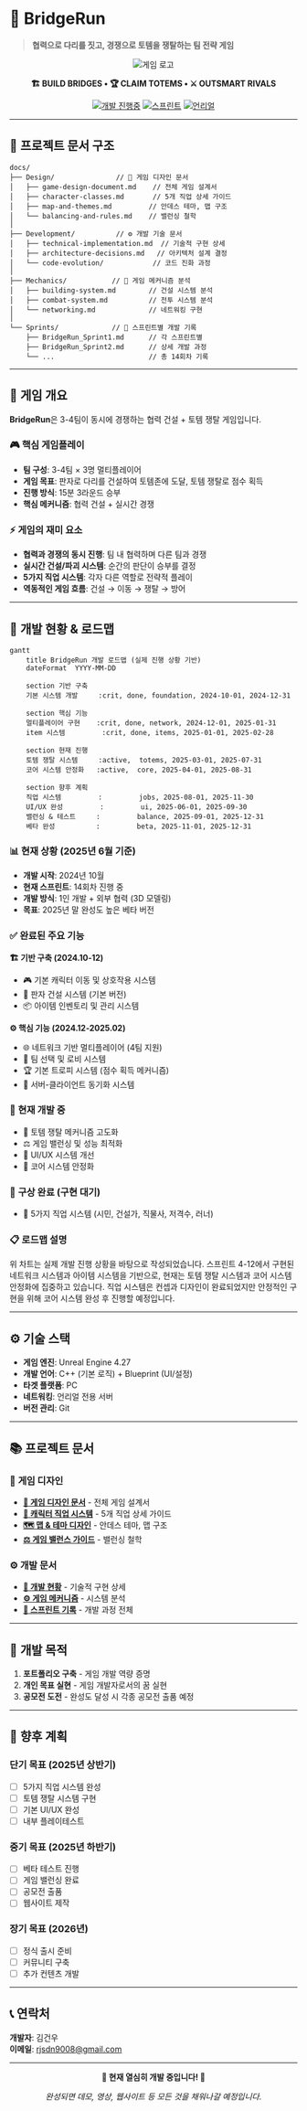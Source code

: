# 🌉 BridgeRun
> **협력으로 다리를 짓고, 경쟁으로 토템을 쟁탈하는 팀 전략 게임**

<div align="center">

![게임 로고](./assets/images/bridgerun-hero-banner.png)

**🏗️ BUILD BRIDGES • 🏆 CLAIM TOTEMS • ⚔️ OUTSMART RIVALS**

[![개발 진행중](https://img.shields.io/badge/STATUS-개발중-orange?style=for-the-badge)](#개발-현황)
[![스프린트](https://img.shields.io/badge/SPRINT-14회차-blue?style=for-the-badge)](#개발-현황)
[![언리얼](https://img.shields.io/badge/ENGINE-Unreal%204.27-black?style=for-the-badge)](#기술-스택)

</div>

---

## 📁 프로젝트 문서 구조

```plaintext
docs/
├── Design/               // 🎨 게임 디자인 문서
│   ├── game-design-document.md    // 전체 게임 설계서
│   ├── character-classes.md       // 5개 직업 상세 가이드  
│   ├── map-and-themes.md         // 안데스 테마, 맵 구조
│   └── balancing-and-rules.md    // 밸런싱 철학
│
├── Development/          // ⚙️ 개발 기술 문서  
│   ├── technical-implementation.md  // 기술적 구현 상세
│   ├── architecture-decisions.md   // 아키텍처 설계 결정
│   └── code-evolution/            // 코드 진화 과정
│
├── Mechanics/           // 🔧 게임 메커니즘 분석
│   ├── building-system.md        // 건설 시스템 분석
│   ├── combat-system.md          // 전투 시스템 분석  
│   └── networking.md             // 네트워킹 구현
│
└── Sprints/             // 📅 스프린트별 개발 기록
    ├── BridgeRun_Sprint1.md      // 각 스프린트별
    ├── BridgeRun_Sprint2.md      // 상세 개발 과정
    └── ...                       // 총 14회차 기록
```

---

## 🎯 게임 개요

**BridgeRun**은 3-4팀이 동시에 경쟁하는 협력 건설 + 토템 쟁탈 게임입니다.

### 🎮 **핵심 게임플레이**
- **팀 구성**: 3-4팀 × 3명 멀티플레이어
- **게임 목표**: 판자로 다리를 건설하여 토템존에 도달, 토템 쟁탈로 점수 획득
- **진행 방식**: 15분 3라운드 승부
- **핵심 메커니즘**: 협력 건설 + 실시간 경쟁

### ⚡ **게임의 재미 요소**
- **협력과 경쟁의 동시 진행**: 팀 내 협력하며 다른 팀과 경쟁
- **실시간 건설/파괴 시스템**: 순간의 판단이 승부를 결정
- **5가지 직업 시스템**: 각자 다른 역할로 전략적 플레이
- **역동적인 게임 흐름**: 건설 → 이동 → 쟁탈 → 방어

---

## 🔧 개발 현황 & 로드맵

```mermaid
gantt
    title BridgeRun 개발 로드맵 (실제 진행 상황 기반)
    dateFormat  YYYY-MM-DD
    
    section 기반 구축
    기본 시스템 개발     :crit, done, foundation, 2024-10-01, 2024-12-31
    
    section 핵심 기능
    멀티플레이어 구현    :crit, done, network, 2024-12-01, 2025-01-31
    item 시스템         :crit, done, items, 2025-01-01, 2025-02-28
    
    section 현재 진행
    토템 쟁탈 시스템     :active,  totems, 2025-03-01, 2025-07-31
    코어 시스템 안정화   :active,  core, 2025-04-01, 2025-08-31
    
    section 향후 계획
    직업 시스템         :         jobs, 2025-08-01, 2025-11-30
    UI/UX 완성         :         ui, 2025-06-01, 2025-09-30
    밸런싱 & 테스트     :         balance, 2025-09-01, 2025-12-31
    베타 완성          :         beta, 2025-11-01, 2025-12-31
```

### 📊 **현재 상황 (2025년 6월 기준)**
- **개발 시작**: 2024년 10월
- **현재 스프린트**: 14회차 진행 중
- **개발 방식**: 1인 개발 + 외부 협력 (3D 모델링)
- **목표**: 2025년 말 완성도 높은 베타 버전

### ✅ **완료된 주요 기능**

**🏗️ 기반 구축 (2024.10-12)**
- 🎮 기본 캐릭터 이동 및 상호작용 시스템
- 🔨 판자 건설 시스템 (기본 버전)
- 📦 아이템 인벤토리 및 관리 시스템

**⚙️ 핵심 기능 (2024.12-2025.02)**
- 🌐 네트워크 기반 멀티플레이어 (4팀 지원)
- 👥 팀 선택 및 로비 시스템
- 🏆 기본 트로피 시스템 (점수 획득 메커니즘)
- 🔄 서버-클라이언트 동기화 시스템

### 🚧 **현재 개발 중**
- 🎯 토템 쟁탈 메커니즘 고도화
- ⚖️ 게임 밸런싱 및 성능 최적화
- 🎨 UI/UX 시스템 개선
- 🧩 코어 시스템 안정화

### 💭 **구상 완료 (구현 대기)**
- 👷 5가지 직업 시스템 (시민, 건설가, 직물사, 저격수, 러너)

### 📋 **로드맵 설명**
위 차트는 실제 개발 진행 상황을 바탕으로 작성되었습니다. 스프린트 4-12에서 구현된 네트워크 시스템과 아이템 시스템을 기반으로, 현재는 토템 쟁탈 시스템과 코어 시스템 안정화에 집중하고 있습니다. 직업 시스템은 컨셉과 디자인이 완료되었지만 안정적인 구현을 위해 코어 시스템 완성 후 진행할 예정입니다.

---

## ⚙️ 기술 스택

- **게임 엔진**: Unreal Engine 4.27
- **개발 언어**: C++ (기본 로직) + Blueprint (UI/설정)
- **타겟 플랫폼**: PC
- **네트워킹**: 언리얼 전용 서버
- **버전 관리**: Git

---

## 📚 프로젝트 문서

### 🎨 **게임 디자인**
- **[📖 게임 디자인 문서](./docs/Design/game-design-document.md)** - 전체 게임 설계서
- **[👥 캐릭터 직업 시스템](./docs/Design/character-classes.md)** - 5개 직업 상세 가이드
- **[🗺️ 맵 & 테마 디자인](./docs/Design/map-and-themes.md)** - 안데스 테마, 맵 구조
- **[⚖️ 게임 밸런스 가이드](./docs/Design/balancing-and-rules.md)** - 밸런싱 철학

### ⚙️ **개발 문서**
- **[🔧 개발 현황](./docs/Development/)** - 기술적 구현 상세
- **[⚙️ 게임 메커니즘](./docs/Mechanics/)** - 시스템 분석
- **[📅 스프린트 기록](./docs/Sprints/)** - 개발 과정 전체

---

## 🎯 개발 목적

1. **포트폴리오 구축** - 게임 개발 역량 증명
2. **개인 목표 실현** - 게임 개발자로서의 꿈 실현
3. **공모전 도전** - 완성도 달성 시 각종 공모전 출품 예정

---

## 🚀 향후 계획

### **단기 목표 (2025년 상반기)**
- [ ] 5가지 직업 시스템 완성
- [ ] 토템 쟁탈 시스템 구현
- [ ] 기본 UI/UX 완성
- [ ] 내부 플레이테스트

### **중기 목표 (2025년 하반기)**
- [ ] 베타 테스트 진행
- [ ] 게임 밸런싱 완료
- [ ] 공모전 출품
- [ ] 웹사이트 제작

### **장기 목표 (2026년)**
- [ ] 정식 출시 준비
- [ ] 커뮤니티 구축
- [ ] 추가 컨텐츠 개발

---

## 📞 연락처

**개발자**: 김건우  
**이메일**: rjsdn9008@gmail.com

---

<div align="center">

**🔨 현재 열심히 개발 중입니다! 🔨**

*완성되면 데모, 영상, 웹사이트 등 모든 것을 채워나갈 예정입니다.*

</div>
